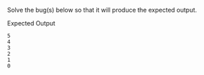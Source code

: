Solve the bug(s) below so that it will produce the expected output.


Expected Output

```
5
4
3
2
1
0 
```
